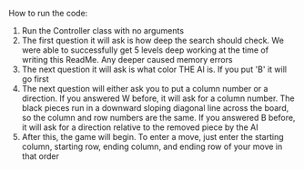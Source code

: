 How to run the code:

1. Run the Controller class with no arguments
2. The first question it will ask is how deep the search should check. We were able to successfully get 5 levels deep working at the time of writing this ReadMe. Any deeper caused memory errors
3. The next question it will ask is what color THE AI is. If you put 'B' it will go first
4. The next question will either ask you to put a column number or a direction. If you answered W before, it will ask for a column number. The black pieces run in a downward sloping diagonal line across the board, so the column and row numbers are the same. If you answered B before, it will ask for a direction relative to the removed piece by the AI
5. After this, the game will begin. To enter a move, just enter the starting column, starting row, ending column, and ending row of your move in that order
